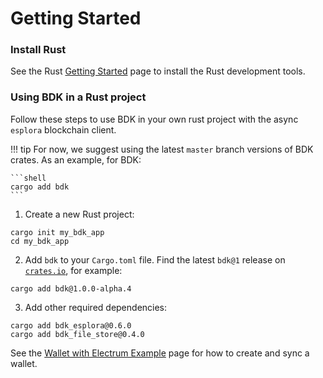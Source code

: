 # Getting Started

### Install Rust

See the Rust [Getting Started] page to install the Rust development tools.

### Using BDK in a Rust project

Follow these steps to use BDK in your own rust project with the async `esplora` blockchain client.

!!! tip
    For now, we suggest using the latest `master` branch versions of BDK crates.
    As an example, for BDK:

    ```shell
    cargo add bdk
    ```

1. Create a new Rust project:

```shell
cargo init my_bdk_app
cd my_bdk_app
```

2. Add `bdk` to your `Cargo.toml` file. Find the latest `bdk@1` release on [`crates.io`](https://crates.io/crates/bdk/versions), for example:

```shell
cargo add bdk@1.0.0-alpha.4
```

3. Add other required dependencies:

```shell
cargo add bdk_esplora@0.6.0
cargo add bdk_file_store@0.4.0
```

See the [Wallet with Electrum Example](../book/electrum-wallet.md) page for how to create and sync a wallet.

[Getting Started]: https://www.rust-lang.org/learn/get-started
